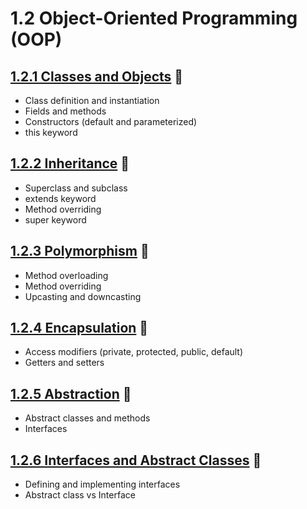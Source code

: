 # 1.2 Object-Oriented Programming (OOP)

## [1.2.1 Classes and Objects](_1_2_1_classes_and_objects/README.md) 🔗

* Class definition and instantiation
* Fields and methods
* Constructors (default and parameterized)
* this keyword

## [1.2.2 Inheritance](_1_2_2_inheritance/README.md) 🔗

* Superclass and subclass
* extends keyword
* Method overriding
* super keyword

## [1.2.3 Polymorphism](_1_2_3_polymorphism/README.md) 🔗

* Method overloading
* Method overriding
* Upcasting and downcasting

## [1.2.4 Encapsulation](_1_2_4_encapsulation/README.md) 🔗

* Access modifiers (private, protected, public, default)
* Getters and setters

## [1.2.5 Abstraction](_1_2_5_abstraction/README.md) 🔗

* Abstract classes and methods
* Interfaces

## [1.2.6 Interfaces and Abstract Classes](_1_2_6_interfaces_and_abstrac_classes/README.md) 🔗

* Defining and implementing interfaces
* Abstract class vs Interface
